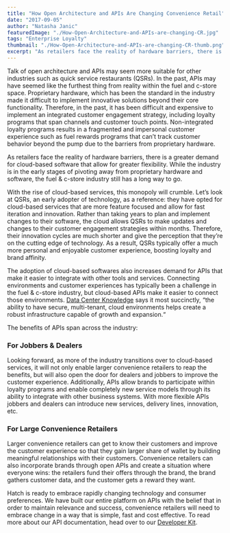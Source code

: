 ```yaml
---
title: "How Open Architecture and APIs Are Changing Convenience Retail"
date: "2017-09-05"
author: "Natasha Janic"
featuredImage: "./How-Open-Architecture-and-APIs-are-changing-CR.jpg"
tags: "Enterprise Loyalty"
thumbnail: "./How-Open-Architecture-and-APIs-are-changing-CR-thumb.png"
excerpt: "As retailers face the reality of hardware barriers, there is a greater demand for cloud-based software that allow for greater flexibility. While the industry is in the early stages of pivoting away from proprietary hardware and software, the fuel & c-store industry still has a long way to go."
---
```


Talk of open architecture and APIs may seem more suitable for other industries such as quick service restaurants (QSRs). In the past, APIs may have seemed like the furthest thing from reality within the fuel and c-store space. Proprietary hardware, which has been the standard in the industry made it difficult to implement innovative solutions beyond their core functionality. Therefore, in the past, it has been difficult and expensive to implement an integrated customer engagement strategy, including loyalty programs that span channels and customer touch points. Non-integrated loyalty programs results in a fragmented and impersonal customer experience such as fuel rewards programs that can’t track customer behavior beyond the pump due to the barriers from proprietary hardware.

As retailers face the reality of hardware barriers, there is a greater demand for cloud-based software that allow for greater flexibility. While the industry is in the early stages of pivoting away from proprietary hardware and software, the fuel & c-store industry still has a long way to go.

With the rise of cloud-based services, this monopoly will crumble. Let’s look at QSRs, an early adopter of technology, as a reference: they have opted for cloud-based services that are more feature focused and allow for fast iteration and innovation. Rather than taking years to plan and implement changes to their software, the cloud allows QSRs to make updates and changes to their customer engagement strategies within months. Therefore, their innovation cycles are much shorter and give the perception that they’re on the cutting edge of technology. As a result, QSRs typically offer a much more personal and enjoyable customer experience, boosting loyalty and brand affinity.

The adoption of cloud-based softwares also increases demand for APIs that make it easier to integrate with other tools and services. Connecting environments and customer experiences has typically been a challenge in the fuel & c-store industry, but cloud-based APIs make it easier to connect those environments. [Data Center Knowledge](http://www.datacenterknowledge.com/archives/2012/10/16/understanding-cloud-integration-a-look-at-apis) says it most succinctly, “the ability to have secure, multi-tenant, cloud environments helps create a robust infrastructure capable of growth and expansion.“

The benefits of APIs span across the industry:

### For Jobbers & Dealers

Looking forward, as more of the industry transitions over to cloud-based services, it will not only enable larger convenience retailers to reap the benefits, but will also open the door for dealers and jobbers to improve the customer experience. Additionally, APIs allow brands to participate within loyalty programs and enable completely new service models through its ability to integrate with other business systems. With more flexible APIs jobbers and dealers can introduce new services, delivery lines, innovation, etc.

### For Large Convenience Retailers

Larger convenience retailers can get to know their customers and improve the customer experience so that they gain larger share of wallet by building meaningful relationships with their customers. Convenience retailers can also incorporate brands through open APIs and create a situation where everyone wins: the retailers fund their offers through the brand, the brand gathers customer data, and the customer gets a reward they want.

Hatch is ready to embrace rapidly changing technology and consumer preferences. We have built our entire platform on APIs with the belief that in order to maintain relevance and success, convenience retailers will need to embrace change in a way that is simple, fast and cost effective. To read more about our API documentation, head over to our [Developer Kit](https://developer.hatchloyalty.com/).
